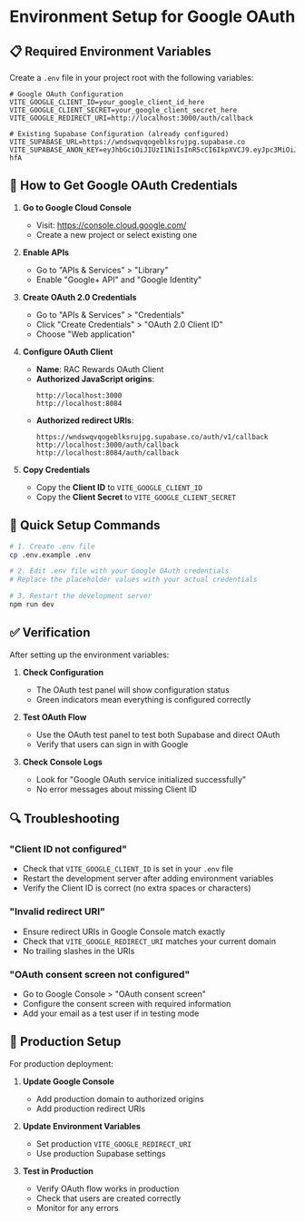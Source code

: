 # Environment Setup for Google OAuth

## 📋 **Required Environment Variables**

Create a `.env` file in your project root with the following variables:

```env
# Google OAuth Configuration
VITE_GOOGLE_CLIENT_ID=your_google_client_id_here
VITE_GOOGLE_CLIENT_SECRET=your_google_client_secret_here
VITE_GOOGLE_REDIRECT_URI=http://localhost:3000/auth/callback

# Existing Supabase Configuration (already configured)
VITE_SUPABASE_URL=https://wndswqvqogeblksrujpg.supabase.co
VITE_SUPABASE_ANON_KEY=eyJhbGciOiJIUzI1NiIsInR5cCI6IkpXVCJ9.eyJpc3MiOiJzdXBhYmFzZSIsInJlZiI6InduZHN3cXZxb2dlYmxrc3J1anBnIiwicm9sZSI6ImFub24iLCJpYXQiOjE3NTYzMzEyMTAsImV4cCI6MjA3MTkwNzIxMH0.eOXJEo3XheuB2AK3NlRotSKqPMueqkgPUa896TM-hfA
```

## 🔧 **How to Get Google OAuth Credentials**

1. **Go to Google Cloud Console**
   - Visit: https://console.cloud.google.com/
   - Create a new project or select existing one

2. **Enable APIs**
   - Go to "APIs & Services" > "Library"
   - Enable "Google+ API" and "Google Identity"

3. **Create OAuth 2.0 Credentials**
   - Go to "APIs & Services" > "Credentials"
   - Click "Create Credentials" > "OAuth 2.0 Client ID"
   - Choose "Web application"

4. **Configure OAuth Client**
   - **Name**: RAC Rewards OAuth Client
   - **Authorized JavaScript origins**:
     ```
     http://localhost:3000
     http://localhost:8084
     ```
   - **Authorized redirect URIs**:
     ```
     https://wndswqvqogeblksrujpg.supabase.co/auth/v1/callback
     http://localhost:3000/auth/callback
     http://localhost:8084/auth/callback
     ```

5. **Copy Credentials**
   - Copy the **Client ID** to `VITE_GOOGLE_CLIENT_ID`
   - Copy the **Client Secret** to `VITE_GOOGLE_CLIENT_SECRET`

## 🚀 **Quick Setup Commands**

```bash
# 1. Create .env file
cp .env.example .env

# 2. Edit .env file with your Google OAuth credentials
# Replace the placeholder values with your actual credentials

# 3. Restart the development server
npm run dev
```

## ✅ **Verification**

After setting up the environment variables:

1. **Check Configuration**
   - The OAuth test panel will show configuration status
   - Green indicators mean everything is configured correctly

2. **Test OAuth Flow**
   - Use the OAuth test panel to test both Supabase and direct OAuth
   - Verify that users can sign in with Google

3. **Check Console Logs**
   - Look for "Google OAuth service initialized successfully"
   - No error messages about missing Client ID

## 🔍 **Troubleshooting**

### **"Client ID not configured"**
- Check that `VITE_GOOGLE_CLIENT_ID` is set in your `.env` file
- Restart the development server after adding environment variables
- Verify the Client ID is correct (no extra spaces or characters)

### **"Invalid redirect URI"**
- Ensure redirect URIs in Google Console match exactly
- Check that `VITE_GOOGLE_REDIRECT_URI` matches your current domain
- No trailing slashes in the URIs

### **"OAuth consent screen not configured"**
- Go to Google Console > "OAuth consent screen"
- Configure the consent screen with required information
- Add your email as a test user if in testing mode

## 📱 **Production Setup**

For production deployment:

1. **Update Google Console**
   - Add production domain to authorized origins
   - Add production redirect URIs

2. **Update Environment Variables**
   - Set production `VITE_GOOGLE_REDIRECT_URI`
   - Use production Supabase settings

3. **Test in Production**
   - Verify OAuth flow works in production
   - Check that users are created correctly
   - Monitor for any errors
